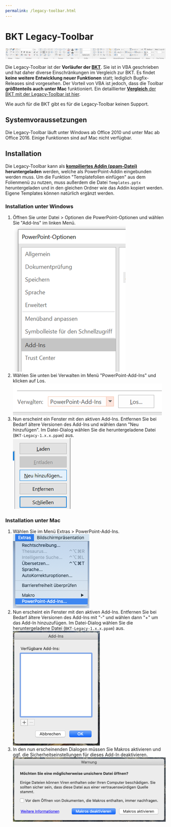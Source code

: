 ```yaml
---
permalink: /legacy-toolbar.html
---
```


# BKT Legacy-Toolbar

<img src="assets/img/screenshot-legacy.png">

Die Legacy-Toolbar ist der **Vorläufer der [BKT](README.md)**. Sie ist in VBA geschrieben und hat daher diverse Einschränkungen im Vergleich zur BKT. Es findet **keine weitere Entwicklung neuer Funktionen** statt; lediglich Bugfix-Releases sind vorgesehen. Der Vorteil von VBA ist jedoch, dass die Toolbar **größtenteils auch unter Mac** funktioniert. Ein detaillierter [**Vergleich** der BKT mit der Legacy-Toolbar ist hier](comparison.md).

Wie auch für die BKT gibt es für die Legacy-Toolbar keinen Support.

## Systemvoraussetzungen

Die Legacy-Toolbar läuft unter Windows ab Office 2010 und unter Mac ab Office 2016. Einige Funktionen sind auf Mac nicht verfügbar.

## Installation

Die Legacy-Toolbar kann als **[kompiliertes Addin (ppam-Datei)](https://github.com/pyro-team/bkt-legacy/releases/latest) heruntergeladen** werden, welche als PowerPoint-Addin eingebunden werden muss. Um die Funktion "Templatefolien einfügen" aus dem Folienmenü zu nutzen, muss außerdem die Datei `Templates.pptx` heruntergeladen und in den gleichen Ordner wie das Addin kopiert werden. Eigene Templates können natürlich ergänzt werden.

### Installation unter Windows

1. Öffnen Sie unter Datei > Optionen die PowerPoint-Optionen und wählen Sie "Add-Ins" im linken Menü.<br><img src="documentation/legacy_install_1.png">
1. Wählen Sie unten bei Verwalten im Menü "PowerPoint-Add-Ins" und klicken auf Los.<br><img src="documentation/legacy_install_2.png">
1. Nun erscheint ein Fenster mit den aktiven Add-Ins. Entfernen Sie bei Bedarf ältere Versionen des Add-Ins und wählen dann "Neu hinzufügen". Im Datei-Dialog wählen Sie die heruntergeladene Datei (`BKT-Legacy-1.x.x.ppam`) aus.<br><img src="documentation/legacy_install_3.png">

### Installation unter Mac

1. Wählen Sie im Menü Extras > PowerPoint-Add-Ins.<br><img src="documentation/legacy_install_mac1.png">
1. Nun erscheint ein Fenster mit den aktiven Add-Ins. Entfernen Sie bei Bedarf ältere Versionen des Add-Ins mit "-" und wählen dann "+" um das Add-In hinzuzufügen. Im Datei-Dialog wählen Sie die heruntergeladene Datei (`BKT-Legacy-1.x.x.ppam`) aus.<br><img src="documentation/legacy_install_mac2.png">
1. In den nun erscheinenden Dialogen müssen Sie Makros aktivieren und ggf. die Sicherheitseinstellungen für dieses Add-In deaktivieren.<br><img src="documentation/legacy_install_mac3.png">